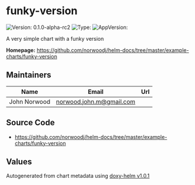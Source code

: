 
# funky-version



![Version: 0.1.0-alpha-rc2](https://img.shields.io/badge/Version-0.1.0-alpha-rc2-informational?style=flat-square) ![Type: ](https://img.shields.io/badge/Type--informational?style=flat-square) ![AppVersion: ](https://img.shields.io/badge/AppVersion--informational?style=flat-square)



A very simple chart with a funky version



**Homepage:** <https://github.com/norwoodj/helm-docs/tree/master/example-charts/funky-version>



## Maintainers

| Name | Email | Url |
| ---- | ------ | --- |
| John Norwood | <norwood.john.m@gmail.com> |  |




## Source Code

* <https://github.com/norwoodj/helm-docs/tree/master/example-charts/funky-version>




## Values





Autogenerated from chart metadata using [doxy-helm v1.0.1](https://github.com/tactful-ai/doxyhelm)
    